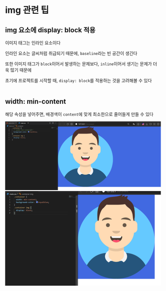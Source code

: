 # **img 관련 팁**

## **img 요소에 display: block 적용**

이미지 태그는 인라인 요소이다

인라인 요소는 글씨처럼 취급되기 때문에, `baseline`라는 빈 공간이 생긴다

또한 이미지 태그가 `block`이어서 발생하는 문제보다, `inline`이어서 생기는 문제가 더욱 많기 때문에

초기에 프로젝트를 시작할 때, `display: block`를 적용하는 것을 고려해볼 수 있다
<br>
<br>

## **width: min-content**

해당 속성을 넣어주면, 배경색이 `content`에 맞게 최소한으로 줄어들게 만들 수 있다

<img src = "../KDT-FE2/images/weekly-worksheet/Week-3/1.png" alt = "1">
<img src = "../KDT-FE2/images/weekly-worksheet/Week-3/2.png" alt = "2">
